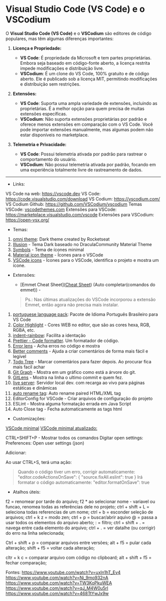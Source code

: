 # **Visual Studio Code (VS Code)** e o **VSCodium**

O **Visual Studio Code (VS Code)** e o **VSCodium** são editores de código populares, mas têm algumas diferenças importantes:

1. **Licença e Propriedade:**
   
   - **VS Code**: É propriedade da Microsoft e tem partes proprietárias. Embora seja baseado em código-fonte aberto, a licença restrita impede modificações e distribuição livre.
   - **VSCodium**: É um clone do VS Code, 100% gratuito e de código aberto. Ele é publicado sob a licença MIT, permitindo modificações e distribuição sem restrições.

2. **Extensões:**
   
   - **VS Code**: Suporta uma ampla variedade de extensões, incluindo as proprietárias. É a melhor opção para quem precisa de muitas extensões específicas.
   - **VSCodium**: Não suporta extensões proprietárias por padrão e oferece menos extensões em comparação com o VS Code. Você pode importar extensões manualmente, mas algumas podem não estar disponíveis no marketplace.

3. **Telemetria e Privacidade:**
   
   - **VS Code**: Possui telemetria ativada por padrão para rastrear o comportamento do usuário.
   - **VSCodium**: Não possui telemetria ativada por padrão, focando em uma experiência totalmente livre de rastreamento de dados.

___

- Links:

VS Code na web: https://vscode.dev
VS Code: https://code.visualstudio.com/download
VS Codium: https://vscodium.com/
VS Codium Github: https://github.com/VSCodium/vscodium
Temas VSCode: [vscodethemes.com](https://vscodethemes.com/)
Extensões para VSCode: https://marketplace.visualstudio.com/vscode
Extensões para VSCodium: https://open-vsx.org/

- Temas:

1. [omni theme](https://marketplace.visualstudio.com/items?itemName=rocketseat.theme-omni): Dark theme created by Rocketseat
2. [Illusion](https://marketplace.visualstudio.com/items?itemName=rwietter.Illusion) - Tema Dark baseado no DraculaCommunity Material Theme
3. [Symbols](https://marketplace.visualstudio.com/items?itemName=miguelsolorio.symbols) - Tema de ícones minimal
4. [Material icon theme](https://marketplace.visualstudio.com/items?itemName=PKief.material-icon-theme) - Ícones para o VSCode
5. [VSCode icons](https://marketplace.visualstudio.com/items?itemName=vscode-icons-team.vscode-icons) - Ícones para o VSCode, identifica o projeto e mostra um ícone.

- Extensões:
  
  - [Emmet Cheat Sheet]([Cheat Sheet](https://docs.emmet.io/cheat-sheet/)) (Auto completar(comandos do emmet)) - 
  
  > Ps.: Nas últimas atualizações do VSCode incorporou a extensão Emmet, então agora não precisa mais instalar.
1. [portuguese language pack](https://marketplace.visualstudio.com/items?itemName=MS-CEINTL.vscode-language-pack-pt-BR): Pacote de Idioma Português Brasileiro para VS Code
2. [Color Highlight](https://marketplace.visualstudio.com/items?itemName=naumovs.color-highlight) - Cores WEB no editor, que são as cores hexa, RGB, RGBA, etc.
3. [indent-rainbow](https://marketplace.visualstudio.com/items?itemName=oderwat.indent-rainbow): Facilita a identação
4. [Prettier - Code formatter](https://marketplace.visualstudio.com/items?itemName=esbenp.prettier-vscode). Um formatador de código.
5. [Error lens](https://marketplace.visualstudio.com/items?itemName=usernamehw.errorlens) - Acha erros no código e mostra
6. [Better comments](https://marketplace.visualstudio.com/items?itemName=aaron-bond.better-comments) - Ajuda a criar comentários de forma mais fácil e legível
7. [Todo Tree](https://marketplace.visualstudio.com/items?itemName=Gruntfuggly.todo-tree) - Marcar comentários para fazer depois. Ao procurar fica mais facil achar
8. [Git Graph](https://marketplace.visualstudio.com/items?itemName=mhutchie.git-graph) - Mostra em um gráfico como está a árvore do git.
9. [GitLens](https://marketplace.visualstudio.com/items?itemName=eamodio.gitlens) - Mostra na linha o ultimo commit e quem fez.
10. [live server](https://marketplace.visualstudio.com/items?itemName=ritwickdey.LiveServer   ): Servidor local dev. com recarga ao vivo para páginas estáticas e dinâmicas
11. [auto rename tag](https://marketplace.visualstudio.com/items?itemName=formulahendry.auto-rename-tag): Auto rename paired HTML/XML tag
12. EditorConfig for VSCode - Criar arquivos de configuração do projeto
13. ESLint - Mostra alguma formatação errada em Java Script
14. Auto Close tag - Fecha automaticamente as tags html
- Customizações:

[VSCode minimal](https://gist.github.com/henriquesss/e6e4999653441c5c4796aec943bfe3a4)
[VSCode minimal atualizado:](https://gist.github.com/diego3g/b1b189063d21b96d6144ca896755be64)

CTRL+SHIFT+P - Mostrar todos os comandos
Digitar open settings: Preferences: Open user settings (json)

Adicionar:

Ao usar CTRL+S, terá uma ação:

> Quando o código tiver um erro, corrigir automaticamente:
> "editor.codeActionsOnSave": {
>     "source.fixAll.eslint": true
> }
> Irá formatar o código automaticamente:
> "editor.formatOnSave": true

- Atalhos úteis:

f2 = renomear por tarde do arquivo;
f2 * ao selecionar nome - variavel ou funcao, renomea todas as referências dele no projeto;
ctrl + shift + L = seleciona todas referencias de um nome;
ctrl + b = esconder seleção de arquivos;
ctrl + k z = modo zen;
ctrl + p = buscar/abrir aquivo
 @ = passa a usar todos os elementos do arquivo aberto;
 : = filtro;
ctrl + shift + . = navega entre cada elemento do arquivo;
ctrl + . = ver datalhe (ou corrigir) do erro na linha selecionada;

Ctrl + shift + p = comparar arquivos entre versões;
 alt + f5 = pular cada alteração;
 shift + f5 = voltar cada alteração;

cltr + k c = comparar arquivo com código no clipboard;
 alt + shift + f5 = fechar comparação;

Fontes:
https://www.youtube.com/watch?v=uxln1hT_Ev4
https://www.youtube.com/watch?v=Ni_9mo932nA
https://www.youtube.com/watch?v=TW3KoPkuWEA
https://www.youtube.com/watch?v=qJ_M4W0u5rI
https://www.youtube.com/watch?v=468TtYwJx9w
